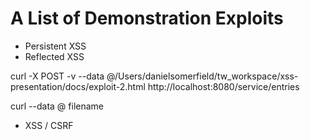 # A List of Demonstration Exploits
- Persistent XSS
- Reflected XSS

curl -X POST -v --data @/Users/danielsomerfield/tw_workspace/xss-presentation/docs/exploit-2.html http://localhost:8080/service/entries

curl --data @ filename

- XSS / CSRF